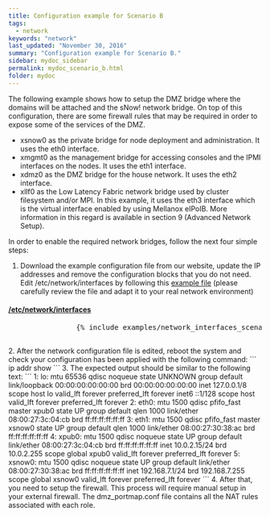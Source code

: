 ```yaml
---
title: Configuration example for Scenario B
tags:
  - network
keywords: "network"
last_updated: "November 30, 2016"
summary: "Configuration example for Scenario B."
sidebar: mydoc_sidebar
permalink: mydoc_scenario_b.html
folder: mydoc
---
```


The following example shows how to setup the DMZ bridge where the domains will be attached and the sNow! network bridge. On top of this configuration, there are some firewall rules that may be required in order to expose some of the services of the DMZ.

* xsnow0 as the private bridge for node deployment and administration. It uses the eth0 interface.
* xmgmt0 as the management bridge for accessing consoles and the IPMI interfaces on the nodes. It uses the eth1 interface.
* xdmz0  as the DMZ bridge for the house network. It uses the eth2 interface.
* xllf0  as the Low Latency Fabric network bridge used by cluster filesystem and/or MPI. In this example, it uses the eth3 interface which is the virtual interface enabled by using Mellanox eIPoIB. More information in this regard is available in section 9 (Advanced Network Setup).

In order to enable the required network bridges, follow the next four simple steps:

1. Download the example configuration file from our website, update the IP addresses and remove the configuration blocks that you do not need. Edit /etc/network/interfaces by following this [example file](examples/network_interfaces_scenario_b.txt) (please carefully review the file and adapt it to your real network environment)
<div class="panel-group" id="accordion">
    <div class="panel panel-default">
        <div class="panel-heading">
            <h4 class="panel-title">
                <a class="noCrossRef accordion-toggle" data-toggle="collapse" data-parent="#accordion" href="#collapseOne">/etc/network/interfaces</a>
            </h4>
        </div>
        <div id="collapseOne" class="panel-collapse collapse noCrossRef">
            <div class="panel-body">
                <pre>
                {% include examples/network_interfaces_scenario_b.txt %}
                </pre>
            </div>
        </div>
    </div>
</div>
2. After the network configuration file is edited, reboot the system and check your configuration has been applied with the following command:
```
ip addr show
```
3. The expected output should be similar to the following text:
```
1: lo: <LOOPBACK,UP,LOWER_UP> mtu 65536 qdisc noqueue state UNKNOWN group default
    link/loopback 00:00:00:00:00:00 brd 00:00:00:00:00:00
    inet 127.0.0.1/8 scope host lo
       valid_lft forever preferred_lft forever
    inet6 ::1/128 scope host
       valid_lft forever preferred_lft forever
2: eth0: <BROADCAST,MULTICAST,UP,LOWER_UP> mtu 1500 qdisc pfifo_fast master xpub0 state UP group default qlen 1000
    link/ether 08:00:27:3c:04:cb brd ff:ff:ff:ff:ff:ff
3: eth1: <BROADCAST,MULTICAST,UP,LOWER_UP> mtu 1500 qdisc pfifo_fast master xsnow0 state UP group default qlen 1000
    link/ether 08:00:27:30:38:ac brd ff:ff:ff:ff:ff:ff
4: xpub0: <BROADCAST,MULTICAST,UP,LOWER_UP> mtu 1500 qdisc noqueue state UP group default
    link/ether 08:00:27:3c:04:cb brd ff:ff:ff:ff:ff:ff
    inet 10.0.2.15/24 brd 10.0.2.255 scope global xpub0
       valid_lft forever preferred_lft forever
5: xsnow0: <BROADCAST,MULTICAST,UP,LOWER_UP> mtu 1500 qdisc noqueue state UP group default
    link/ether 08:00:27:30:38:ac brd ff:ff:ff:ff:ff:ff
    inet 192.168.7.1/24 brd 192.168.7.255 scope global xsnow0
       valid_lft forever preferred_lft forever
```
4. After that, you need to setup the firewall. This process will require manual setup in your external firewall. The dmz_portmap.conf file contains all the NAT rules associated with each role.
